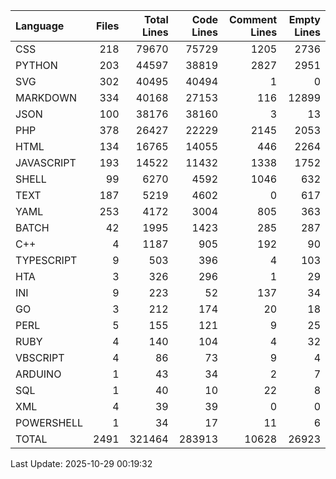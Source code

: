 | Language   |   Files |   Total Lines |   Code Lines |   Comment Lines |   Empty Lines |
|:-----------|--------:|--------------:|-------------:|----------------:|--------------:|
| CSS        |     218 |         79670 |        75729 |            1205 |          2736 |
| PYTHON     |     203 |         44597 |        38819 |            2827 |          2951 |
| SVG        |     302 |         40495 |        40494 |               1 |             0 |
| MARKDOWN   |     334 |         40168 |        27153 |             116 |         12899 |
| JSON       |     100 |         38176 |        38160 |               3 |            13 |
| PHP        |     378 |         26427 |        22229 |            2145 |          2053 |
| HTML       |     134 |         16765 |        14055 |             446 |          2264 |
| JAVASCRIPT |     193 |         14522 |        11432 |            1338 |          1752 |
| SHELL      |      99 |          6270 |         4592 |            1046 |           632 |
| TEXT       |     187 |          5219 |         4602 |               0 |           617 |
| YAML       |     253 |          4172 |         3004 |             805 |           363 |
| BATCH      |      42 |          1995 |         1423 |             285 |           287 |
| C++        |       4 |          1187 |          905 |             192 |            90 |
| TYPESCRIPT |       9 |           503 |          396 |               4 |           103 |
| HTA        |       3 |           326 |          296 |               1 |            29 |
| INI        |       9 |           223 |           52 |             137 |            34 |
| GO         |       3 |           212 |          174 |              20 |            18 |
| PERL       |       5 |           155 |          121 |               9 |            25 |
| RUBY       |       4 |           140 |          104 |               4 |            32 |
| VBSCRIPT   |       4 |            86 |           73 |               9 |             4 |
| ARDUINO    |       1 |            43 |           34 |               2 |             7 |
| SQL        |       1 |            40 |           10 |              22 |             8 |
| XML        |       4 |            39 |           39 |               0 |             0 |
| POWERSHELL |       1 |            34 |           17 |              11 |             6 |
| TOTAL      |    2491 |        321464 |       283913 |           10628 |         26923 |

Last Update: 2025-10-29 00:19:32